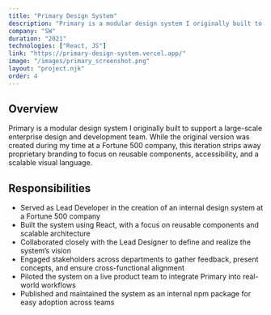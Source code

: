 ```yaml
---
title: "Primary Design System"
description: "Primary is a modular design system I originally built to support a large-scale enterprise design and development team. While the original version was created during my time at a Fortune 500 company, this iteration strips away proprietary branding to focus on reusable components, accessibility, and a scalable visual language."
company: "SW"
duration: "2021"
technologies: ["React, JS"]
link: "https://primary-design-system.vercel.app/"
image: "/images/primary_screenshot.png"
layout: "project.njk"
order: 4
---
```


## Overview
Primary is a modular design system I originally built to support a large-scale enterprise design and development team. While the original version was created during my time at a Fortune 500 company, this iteration strips away proprietary branding to focus on reusable components, accessibility, and a scalable visual language.

## Responsibilities
- Served as Lead Developer in the creation of an internal design system at a Fortune 500 company
- Built the system using React, with a focus on reusable components and scalable architecture
- Collaborated closely with the Lead Designer to define and realize the system’s vision
- Engaged stakeholders across departments to gather feedback, present concepts, and ensure cross-functional alignment
- Piloted the system on a live product team to integrate Primary into real-world workflows
- Published and maintained the system as an internal npm package for easy adoption across teams
